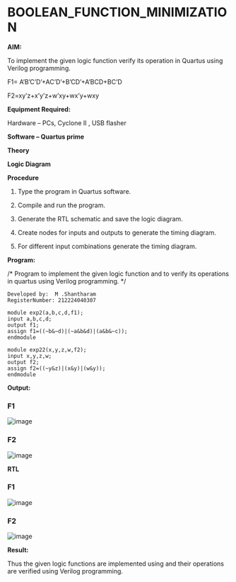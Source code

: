 # BOOLEAN_FUNCTION_MINIMIZATION

**AIM:**

To implement the given logic function verify its operation in Quartus using Verilog programming.

F1= A’B’C’D’+AC’D’+B’CD’+A’BCD+BC’D 

F2=xy’z+x’y’z+w’xy+wx’y+wxy

**Equipment Required:**

Hardware – PCs, Cyclone II , USB flasher

**Software – Quartus prime**

**Theory**

**Logic Diagram**

**Procedure**

1.	Type the program in Quartus software.

2.	Compile and run the program.

3.	Generate the RTL schematic and save the logic diagram.

4.	Create nodes for inputs and outputs to generate the timing diagram.

5.	For different input combinations generate the timing diagram.


**Program:**

/* Program to implement the given logic function and to verify its operations in quartus using Verilog programming. */
```
Developed by:  M .Shantharam
RegisterNumber: 212224040307
```

```
module exp2(a,b,c,d,f1);
input a,b,c,d;
output f1;
assign f1=((~b&~d)|(~a&b&d)|(a&b&~c));
endmodule
```
```
module exp22(x,y,z,w,f2);
input x,y,z,w;
output f2;
assign f2=((~y&z)|(x&y)|(w&y));
endmodule
```


**Output:**
### F1

![image](https://github.com/user-attachments/assets/decef45d-be08-44a9-9746-42b5c3dc8cbc)

### F2
![image](https://github.com/user-attachments/assets/177af588-334c-4389-a571-2fd559c5da90)


**RTL**
### F1

![image](https://github.com/user-attachments/assets/868ffca8-a2f3-44e8-a8b8-3bfed328b452)

### F2
![image](https://github.com/user-attachments/assets/fa2da9bc-1018-4092-9851-79395262902d)

**Result:**

Thus the given logic functions are implemented using and their operations are verified using Verilog programming.


